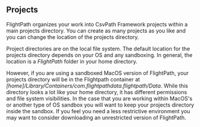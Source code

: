 ## Projects

FlightPath organizes your work into CsvPath Framework projects within a main projects directory. You can create as many projects as you like and you can change the location of the projects directory.

Project directories are on the local file system. The default location for the projects directory depends on your OS and any sandboxing. In general, the location is a <i>FlightPath</i> folder in your home directory.

However, if you are using a sandboxed MacOS version of FlightPath, your projects directory will be in the Flightpath container at <i>[home]/Library/Containers/com.flightpathdata.flightpath/Data</i>. While this directory looks a lot like your home directory, it has different permissions and file system visibilities. In the case that you are working within MacOS's or another type of OS sandbox you will want to keep your projects directory inside the sandbox. If you feel you need a less restrictive environment you may want to consider downloading an unrestricted version of FlightPath.


